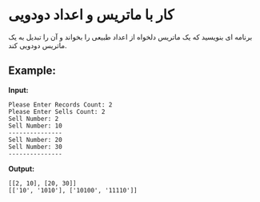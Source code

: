 # کار با ماتریس و اعداد دودویی

برنامه ای بنویسید که یک ماتریس دلخواه از اعداد طبیعی را بخواند و آن را تبدیل به یک ماتریس دودویی کند.

## Example:

**Input:**
```
Please Enter Records Count: 2
Please Enter Sells Count: 2
Sell Number: 2
Sell Number: 10
---------------
Sell Number: 20
Sell Number: 30
---------------
```

**Output:**

```
[[2, 10], [20, 30]]
[['10', '1010'], ['10100', '11110']]
```